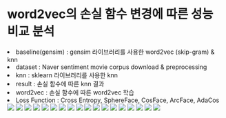 # word2vec의 손실 함수 변경에 따른 성능 비교 분석

<div>
  <li>baseline(gensim) : gensim 라이브러리를 사용한 word2vec (skip-gram) & knn</li>
  <li>dataset : Naver sentiment movie corpus download & preprocessing</li>
  <li>knn : sklearn 라이브러리를 사용한 knn</li>
  <li>result : 손실 함수에 따른 knn 결과</li>
  <li>word2vec : 손실 함수에 따른 word2vec 학습</li>
  <li>Loss Function : Cross Entropy, SphereFace, CosFace, ArcFace, AdaCos</li>
</div>

<div>
  <img src="https://user-images.githubusercontent.com/55614265/101853202-92e2a600-3ba2-11eb-97a1-2926c6ff3ad4.jpg">
  <img src="https://user-images.githubusercontent.com/55614265/101853211-95dd9680-3ba2-11eb-9a24-9f7810c749b5.jpg">
  <img src="https://user-images.githubusercontent.com/55614265/101853213-96762d00-3ba2-11eb-960e-d27b6bc01cdb.jpg">
  <img src="https://user-images.githubusercontent.com/55614265/101853215-970ec380-3ba2-11eb-9d61-a0caa82ff598.jpg">
  <img src="https://user-images.githubusercontent.com/55614265/101853219-97a75a00-3ba2-11eb-8ce7-b6f3afa402c6.jpg">
  <img src="https://user-images.githubusercontent.com/55614265/101853220-97a75a00-3ba2-11eb-9a0e-97bddcb4e24e.jpg">
  <img src="https://user-images.githubusercontent.com/55614265/101853221-983ff080-3ba2-11eb-91e1-31e9a5d5feba.jpg">
  <img src="https://user-images.githubusercontent.com/55614265/101853223-98d88700-3ba2-11eb-8c54-51a6ef8b2dca.jpg">
  <img src="https://user-images.githubusercontent.com/55614265/101853225-98d88700-3ba2-11eb-9c0d-14d305f5277b.jpg">
  <img src="https://user-images.githubusercontent.com/55614265/101853227-99711d80-3ba2-11eb-88ea-eb7de11c1324.jpg">
  <img src="https://user-images.githubusercontent.com/55614265/101853228-99711d80-3ba2-11eb-8f14-5986e6dd1f78.jpg">
  <img src="https://user-images.githubusercontent.com/55614265/101853231-9a09b400-3ba2-11eb-975d-503e3b688700.jpg">
  <img src="https://user-images.githubusercontent.com/55614265/101853232-9a09b400-3ba2-11eb-8240-92d5c060e49c.jpg">
  <img src="https://user-images.githubusercontent.com/55614265/101853235-9aa24a80-3ba2-11eb-95a9-1f9094ac2f8a.jpg">
  <img src="https://user-images.githubusercontent.com/55614265/101853237-9b3ae100-3ba2-11eb-9a41-8538d31fc012.jpg">
  <img src="https://user-images.githubusercontent.com/55614265/101853239-9bd37780-3ba2-11eb-99ec-1dd4b3042da4.jpg">
  <img src="https://user-images.githubusercontent.com/55614265/101853240-9bd37780-3ba2-11eb-8316-7b009b7471a9.jpg">
  <img src="https://user-images.githubusercontent.com/55614265/101853241-9c6c0e00-3ba2-11eb-93e5-408787939f34.jpg">
</div>
